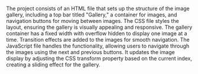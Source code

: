 The project consists of an HTML file that sets up the structure of the image gallery, including a top bar titled "Gallery," a container for images, and navigation buttons for moving between images. The CSS file styles the layout, ensuring the gallery is visually appealing and responsive. The gallery container has a fixed width with overflow hidden to display one image at a time. Transition effects are added to the images for smooth navigation. The JavaScript file handles the functionality, allowing users to navigate through the images using the next and previous buttons. It updates the image display by adjusting the CSS transform property based on the current index, creating a sliding effect for the gallery.
